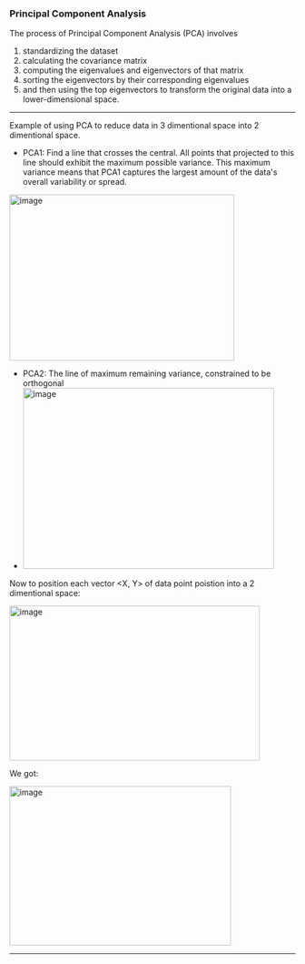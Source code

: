 ### Principal Component Analysis

The process of Principal Component Analysis (PCA) involves 

1. standardizing the dataset
2. calculating the covariance matrix
3. computing the eigenvalues and eigenvectors of that matrix
4. sorting the eigenvectors by their corresponding eigenvalues
5. and then using the top eigenvectors to transform the original data into a lower-dimensional space. 

---

Example of using PCA to reduce data in 3 dimentional space into 2 dimentional space.

- PCA1: Find a line that crosses the central. All points that projected to this line should exhibit the maximum possible variance. This maximum variance means that PCA1 captures the largest amount of the data's overall variability or spread. 

<img width="396" height="292" alt="image" src="https://github.com/user-attachments/assets/fadc038d-3e9d-4742-80a0-2101ab10fbf9" />

- PCA2: The line of maximum remaining variance, constrained to be orthogonal
- <img width="442" height="318" alt="image" src="https://github.com/user-attachments/assets/68b830b7-c5ee-42b8-a211-bb0867f57088" />

Now to position each vector <X, Y> of data point poistion into a 2 dimentional space:

<img width="441" height="272" alt="image" src="https://github.com/user-attachments/assets/fe839318-3e97-437f-98d3-86790eb454ec" />

We got:

<img width="390" height="280" alt="image" src="https://github.com/user-attachments/assets/1ceed01a-e910-4cfc-8168-e4d88269eb50" />

---
